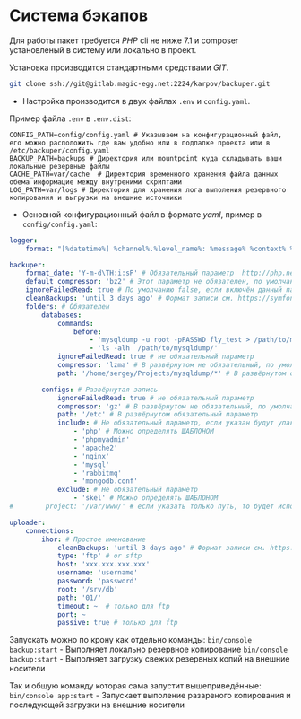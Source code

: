 # Система бэкапов

Для работы пакет требуется *PHP* cli не ниже 7.1 и composer установленый в систему или локально в проект.
 
Установка производится стандартными средствами *GIT*.

```bash
git clone ssh://git@gitlab.magic-egg.net:2224/karpov/backuper.git
```

* Настройка производится в двух файлах `.env` и `config.yaml`.

Пример файла `.env` в `.env.dist`:
```dotenv
CONFIG_PATH=config/config.yaml # Указываем на конфигурационный файл, его можно расположить где вам удобно или в подпапке проекта или в /etc/backuper/config.yaml
BACKUP_PATH=backups # Директория или mountpoint куда складывать ваши локальные резервные файлы
CACHE_PATH=var/cache  # Директория временного хранения файла данных обема информацие между внутреними скриптами
LOG_PATH=var/logs # Директория для хранения лога выполения резервного копирования и выгрузки на внешние источники
``` 

* Основной конфигурационный файл в формате *yaml*, пример в `config/config.yaml`:

```yaml
logger:
    format: "[%datetime%] %channel%.%level_name%: %message% %context% %extra% \n"

backuper:
    format_date: 'Y-m-d\TH:i:sP' # Обязательный параметр  http://php.net/manual/ru/class.datetime.php#datetime.constants.atom
    default_compressor: 'bz2' # Этот параметр не обязателен, по умолчанию tar
    ignoreFailedRead: true # По умолчанию false, если включён данный парамер в true, то в архив попадут только доступные файлы
    cleanBackups: 'until 3 days ago' # Формат записи см. https://symfony.com/doc/current/components/finder.html#file-date
    folders: # Обязателен
        databases:
            commands:
                before:
                    - 'mysqldump -u root -pPASSWD fly_test > /path/to/mysqldump/fly_test.sql ; sync ; sync ; sync'
                    - 'ls -alh  /path/to/mysqldump/'
            ignoreFailedRead: true # не обязательный параметр
            compressor: 'lzma' # В развёрнутом не обязательный, по умолчанию будет использован default_compressor
            path: '/home/sergey/Projects/mysqldump/*' # В развёрнутом обязательный параметр

        configs: # Развёрнутая запись
            ignoreFailedRead: true # не обязательный параметр
            compressor: 'gz' # В развёрнутом не обязательный, по умолчанию будет использован default_compressor
            path: '/etc' # В развёрнутом обязательный параметр
            include: # Не обязательный параметр, если указан будут упакованы только перечисленные папки и файлы
                - 'php' # Можно определять ШАБЛОНОМ
                - 'phpmyadmin'
                - 'apache2'
                - 'nginx'
                - 'mysql'
                - 'rabbitmq'
                - 'mongodb.conf'
            exclude: # Не обязательный параметр
                - 'skel' # Можно определять ШАБЛОНОМ
#        project: '/var/www/' # если указать только путь, то будет использован default_compressor

uploader:
    connections:
        ihor: # Простое именование
            cleanBackups: 'until 3 days ago' # Формат записи см. https://symfony.com/doc/current/components/finder.html#file-date
            type: 'ftp' # or sftp
            host: 'xxx.xxx.xxx.xxx'
            username: 'username'
            password: 'password'
            root: '/srv/db'
            path: '01/'
            timeout: ~  # только для ftp
            port: ~
            passive: true # только для ftp
``` 

Запускать можно по крону как отдельно команды:
`bin/console backup:start` - Выполняет локально резервное копирование
`bin/console backup:start` - Выполняет загрузку свежих резервных копий на внешние носители

Так и общую команду которая сама запустит вышеприведённые:
`bin/console app:start` - Запускает выполение разарвного копирования и последующей загрузки на внешние носители 